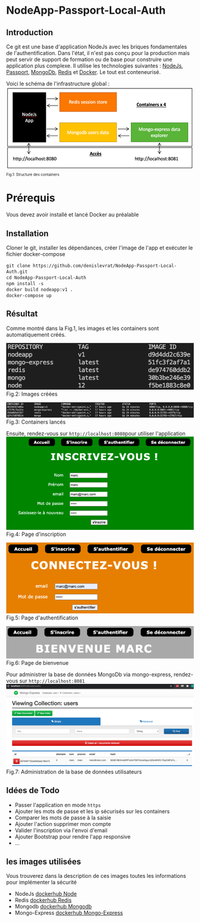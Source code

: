 # NodeApp-Passport-Local-Auth
## Introduction
Ce git est une base d'application NodeJs avec les briques fondamentales de l'authentification.
Dans l'état, il n'est pas conçu pour la production mais peut servir de support de formation ou de base pour construire une application plus complexe.
Il utilise les technologies suivantes : [NodeJs](https://nodejs.org/), [Passport](http://www.passportjs.org/), [MongoDb](https://www.mongodb.com/), [Redis](https://redis.io/) et [Docker](https://www.docker.com/). Le tout est conteneurisé.

Voici le schéma de l'infrastructure global :
![containers structure](https://github.com/denislevrat/NodeApp-Passport-Local-Auth/blob/master/docs/NodeappStructure.png)  
<font size="0.7em">Fig.1: Structure des containers</font>


# Prérequis
Vous devez avoir installé et lancé Docker au préalable


## Installation
Cloner le git, installer les dépendances, créer l'image de l'app et exécuter le fichier docker-compose
```
git clone https://github.com/denislevrat/NodeApp-Passport-Local-Auth.git
cd NodeApp-Passport-Local-Auth
npm install -s
docker build nodeapp:v1 .
docker-compose up
```


## Résultat
Comme montré dans la Fig.1, les images et les containers sont automatiquement créés.

![docker images screenshot](https://github.com/denislevrat/NodeApp-Passport-Local-Auth/blob/master/docs/DockerImagesScSht.png)  
Fig.2: Images créées


![docker containers screenshot](https://github.com/denislevrat/NodeApp-Passport-Local-Auth/blob/master/docs/containerListScSht.png)  
Fig.3: Containers lancés


Ensuite, rendez-vous sur `http://localhost:8080`pour utiliser l'application
![singup page](https://github.com/denislevrat/NodeApp-Passport-Local-Auth/blob/master/docs/inscritptionScSht.png)  
Fig.4: Page d'inscription


![page d'authentification](https://github.com/denislevrat/NodeApp-Passport-Local-Auth/blob/master/docs/authentificationScSht.png)  
Fig.5: Page d'authentification


![page greatings](https://github.com/denislevrat/NodeApp-Passport-Local-Auth/blob/master/docs/greatingsScSht.png)  
Fig.6: Page de bienvenue


Pour administrer la base de données MongoDb via mongo-express, rendez-vous sur `http://localhost:8081`
![mongo-express administration](https://github.com/denislevrat/NodeApp-Passport-Local-Auth/blob/master/docs/mongoExpressScSht.png)  
Fig.7: Administration de la base de données utilisateurs


## Idées de Todo
* Passer l'application en mode `https`
* Ajouter les mots de passe et les ip sécurisés sur les containers
* Comparer les mots de passe à la saisie
* Ajouter l'action supprimer mon compte
* Valider l'inscription via l'envoi d'email
* Ajouter Bootstrap pour rendre l'app responsive
* ...

## les images utilisées
Vous trouverez dans la description de ces images toutes les informations pour implémenter la sécurité
* NodeJs [dockerhub Node](https://hub.docker.com/_/node)
* Redis [dockerhub Redis](https://hub.docker.com/_/redis)
* Mongodb [dockerhub Mongodb](https://hub.docker.com/_/mongo)
* Mongo-Express [dockerhub Mongo-Express](https://hub.docker.com/_/mongo-express)


